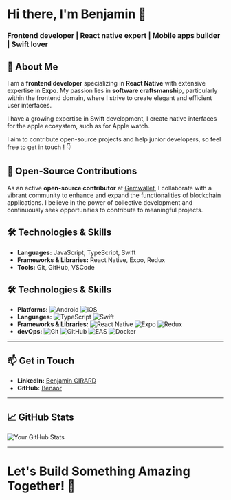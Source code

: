# Hi there, I'm Benjamin 👋

### Frontend developer | React native expert | Mobile apps builder | Swift lover


## 🔹 About Me

I am a **frontend developer** specializing in **React Native** with extensive expertise in **Expo**. My passion lies in **software craftsmanship**, particularly within the frontend domain, where I strive to create elegant and efficient user interfaces.

I have a growing expertise in Swift development, I create native interfaces for the apple ecosystem, such as for Apple watch.

I aim to contribute open-source projects and help junior developers, so feel free to get in touch ! 👇



## 🔹 Open-Source Contributions

As an active **open-source contributor** at [Gemwallet](https://github.com/Gemwallet), I collaborate with a vibrant community to enhance and expand the functionalities of blockchain applications. I believe in the power of collective development and continuously seek opportunities to contribute to meaningful projects.



## 🛠️ Technologies & Skills

- **Languages:** JavaScript, TypeScript, Swift
- **Frameworks & Libraries:** React Native, Expo, Redux
- **Tools:** Git, GitHub, VSCode

## 🛠️ Technologies & Skills

- **Platforms:** ![Android](https://img.shields.io/badge/Android-3DDC84?logo=android&logoColor=white) ![iOS](https://img.shields.io/badge/iOS-000000?logo=apple&logoColor=white)
- **Languages:** 
![TypeScript](https://img.shields.io/badge/-TypeScript-3178C6?logo=typescript) ![Swift](https://img.shields.io/badge/Swift-FA7343?logo=Swift&logoColor=white)
- **Frameworks & Libraries:** ![React Native](https://img.shields.io/badge/-React--native-blue?logo=react) ![Expo](https://img.shields.io/badge/-Expo-000000?logo=expo) ![Redux](https://img.shields.io/badge/-Redux-764ABC?logo=redux) 
- **devOps:** ![Git](https://img.shields.io/badge/-Git-F05032?logo=git) ![GitHub](https://img.shields.io/badge/-GitHub-181717?logo=github)  ![EAS](https://img.shields.io/badge/EAS-000000?logo=expo&logoColor=white) 
  ![Docker](https://img.shields.io/badge/-Docker-2496ED?logo=docker&logoColor=white)


---


## 📫 Get in Touch

- **LinkedIn:** [Benjamin GIRARD](https://www.linkedin.com/in/benjamingirard25)
- **GitHub:** [Benaor](https://github.com/benaor)


---


## 📈 GitHub Stats

![Your GitHub Stats](https://github-readme-stats.vercel.app/api?username=benaor&show_icons=true&theme=react)

---

# Let's Build Something Amazing Together! 🚀
